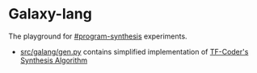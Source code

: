 Galaxy-lang
===========

The playground for [#program-synthesis](https://paperswithcode.com/task/program-synthesis) experiments.

* [src/galang/gen.py](./src/galang/gen.py) contains simplified implementation of
[TF-Coder's Synthesis Algorithm](https://paperswithcode.com/paper/tf-coder-program-synthesis-for-tensor)
